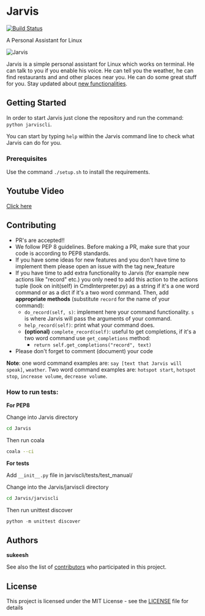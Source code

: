 # Jarvis

[![Build Status](https://travis-ci.org/sukeesh/Jarvis.svg?branch=master)](https://travis-ci.org/sukeesh/Jarvis)

A Personal Assistant for Linux

![Jarvis](http://i.imgur.com/xZ8x9ES.jpg)

Jarvis is a simple personal assistant for Linux which works on terminal. He can talk to you if you enable his voice. He can tell you the weather, he can find restaurants and and other places near you. He can do some great stuff for you. Stay updated about [new functionalities](NEW_FUNCTIONALITIES.md).

## Getting Started

In order to start Jarvis just clone the repository and run the command: `python jarviscli`.

You can start by typing `help` within the Jarvis command line to check what Jarvis can do for you.

### Prerequisites

Use the command `./setup.sh` to install the requirements.

## Youtube Video

[Click here](https://www.youtube.com/watch?v=PR-nxqmG3V8)

## Contributing

- PR's are accepted!!
- We follow PEP 8 guidelines. Before making a PR, make sure that your code is according to PEP8 standards.
- If you have some ideas for new features and you don't have time to implement them please open an issue with the tag new_feature
- If you have time to add extra functionality to Jarvis (for example new actions like "record" etc.) you only need to add this action to the actions tuple (look on init(self) in CmdInterpreter.py) as a string if it's a one word command or as a dict if it's a two word command. Then, add **appropriate methods** (substitute `record` for the name of your command):
  + `do_record(self, s)`: implement here your command functionality. `s` is where Jarvis will pass the arguments of your command.
  + `help_record(self)`: print what your command does.
  + **(optional)** `complete_record(self)`: useful to get completions, if it's a two word command use `get_completions` method:
    + `return self.get_completions("record", text)`
- Please don't forget to comment (document) your code

**Note**: one word command examples are: `say [text that Jarvis will speak]`, `weather`. Two word command examples are: `hotspot start`, `hotspot stop`, `increase volume`, `decrease volume`.

 ### How to run tests:
 **For PEP8**
 
 Change into Jarvis directory
 ```bash
 cd Jarvis
 ```
 Then run coala
 ```bash
 coala --ci
 ```
**For tests**

 Add `__init__.py` file in jarviscli/tests/test_manual/
 
 Change into the Jarvis/jarviscli directory
 ```bash
 cd Jarvis/jarviscli
 ```
 Then run unittest discover
 ```python
 python -m unittest discover
 ```

## Authors

 **sukeesh**

See also the list of [contributors](contributors.md) who participated in this project.

## License

This project is licensed under the MIT License - see the [LICENSE](LICENSE) file for details
